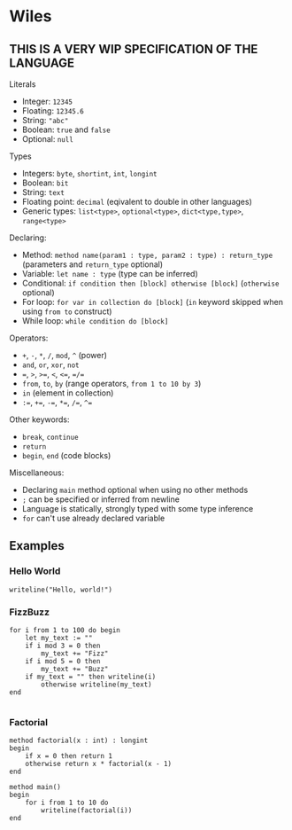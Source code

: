 # Wiles

## THIS IS A VERY WIP SPECIFICATION OF THE LANGUAGE

Literals

- Integer: `12345`
- Floating: `12345.6`
- String: `"abc"`
- Boolean: `true` and `false`
- Optional: `null`

Types
- Integers: `byte`, `shortint`, `int`, `longint`
- Boolean: `bit`
- String: `text`
- Floating point: `decimal` (eqivalent to double in other languages)
- Generic types: `list<type>`, `optional<type>`, `dict<type,type>`, `range<type>`

Declaring:
- Method: `method name(param1 : type, param2 : type) : return_type` (parameters and `return_type` optional)
- Variable: `let name : type` (type can be inferred)
- Conditional: `if condition then [block] otherwise [block]` (`otherwise` optional)
- For loop: `for var in collection do [block]` (`in` keyword skipped when using `from to` construct)
- While loop: `while condition do [block]`

Operators:
- `+`, `-`, `*`, `/`, `mod`, `^` (power)
- `and`, `or`, `xor`, `not`
- `=`, `>`, `>=`, `<`, `<=`, `=/=`
- `from`, `to`, `by` (range operators, `from 1 to 10 by 3`)
- `in` (element in collection)
- `:=`, `+=`, `-=`, `*=`, `/=`, `^=`

Other keywords:
- `break`, `continue`
- `return`
- `begin`, `end` (code blocks)

Miscellaneous:
- Declaring `main` method optional when using no other methods
- `;` can be specified or inferred from newline
- Language is statically, strongly typed with some type inference 
- `for` can't use already declared variable

## Examples
### Hello World
```
writeline("Hello, world!")
```
### FizzBuzz
```
for i from 1 to 100 do begin
    let my_text := ""
    if i mod 3 = 0 then
        my_text += "Fizz"
    if i mod 5 = 0 then
        my_text += "Buzz"
    if my_text = "" then writeline(i)
        otherwise writeline(my_text)
end
    
```
### Factorial

```
method factorial(x : int) : longint
begin
    if x = 0 then return 1
    otherwise return x * factorial(x - 1)
end

method main()
begin
    for i from 1 to 10 do
        writeline(factorial(i))
end

```

